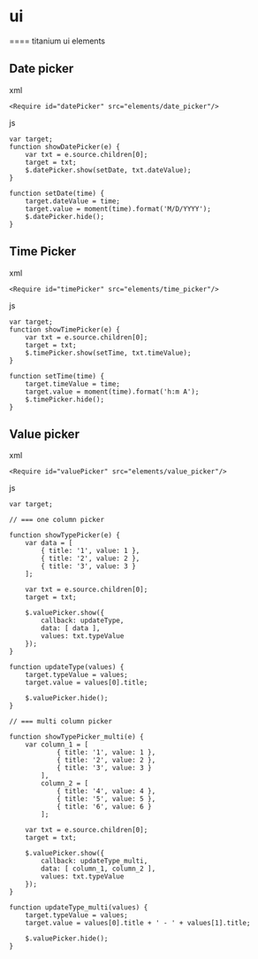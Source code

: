 # ui
====
titanium ui elements

## Date picker

xml
	<View class="textfield" onClick="showDatePicker">
		<TextField class="txt" editable="false"/>
		<ImageView class="icon-calendar" touchEnabled="false"/>
	</View>
    
    <Require id="datePicker" src="elements/date_picker"/>

js
	
    var target;
    function showDatePicker(e) {
		var txt = e.source.children[0];
        target = txt;
        $.datePicker.show(setDate, txt.dateValue);
	}
    
	function setDate(time) {
		target.dateValue = time;
        target.value = moment(time).format('M/D/YYYY');
        $.datePicker.hide();
	}

## Time Picker

xml
	<View class="textfield" onClick="showTimePicker">
		<TextField class="txt" editable="false"/>
		<ImageView class="icon-clock" touchEnabled="false"/>
	</View>
    
    <Require id="timePicker" src="elements/time_picker"/>

js
	
    var target;
    function showTimePicker(e) {
    	var txt = e.source.children[0];
        target = txt;
        $.timePicker.show(setTime, txt.timeValue);
	}

	function setTime(time) {
		target.timeValue = time;
        target.value = moment(time).format('h:m A');
        $.timePicker.hide();
	}

## Value picker

xml
    <View class="textfield" onClick="showTypePicker">
		<TextField class="txt"  editable="false" value="What type of event is this?"/>
		<ImageView class="icon-type" touchEnabled="false"/>
	</View>
    
    <Require id="valuePicker" src="elements/value_picker"/>

js
	
    var target;
    
    // === one column picker
    
    function showTypePicker(e) {
    	var data = [
        	{ title: '1', value: 1 },
            { title: '2', value: 2 },
            { title: '3', value: 3 }
        ];
        
        var txt = e.source.children[0];
        target = txt;
        
        $.valuePicker.show({
        	callback: updateType,
            data: [ data ],
            values: txt.typeValue
        });
	}

	function updateType(values) {
    	target.typeValue = values;
        target.value = values[0].title;
        
        $.valuePicker.hide();
	}
    
	// === multi column picker

	function showTypePicker_multi(e) {
    	var column_1 = [
        		{ title: '1', value: 1 },
                { title: '2', value: 2 },
                { title: '3', value: 3 }
            ],
            column_2 = [
            	{ title: '4', value: 4 },
                { title: '5', value: 5 },
                { title: '6', value: 6 }
            ];
            
        var txt = e.source.children[0];
        target = txt;
        
        $.valuePicker.show({
        	callback: updateType_multi,
            data: [ column_1, column_2 ],
            values: txt.typeValue
        });
	}

	function updateType_multi(values) {
    	target.typeValue = values;
        target.value = values[0].title + ' - ' + values[1].title;
        
        $.valuePicker.hide();
	}
    
